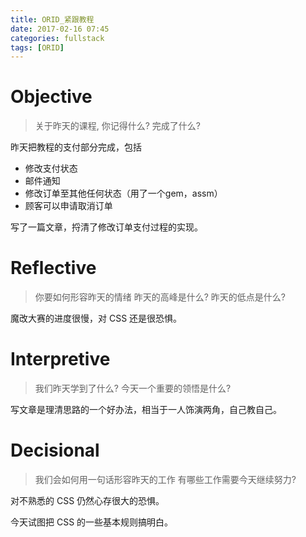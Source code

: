 ```yaml
---
title: ORID_紧跟教程
date: 2017-02-16 07:45
categories: fullstack
tags: [ORID]
---
```


# Objective
> 关于昨天的课程, 你记得什么?
> 完成了什么?

昨天把教程的支付部分完成，包括

- 修改支付状态
- 邮件通知
- 修改订单至其他任何状态（用了一个gem，assm）
- 顾客可以申请取消订单

写了一篇文章，捋清了修改订单支付过程的实现。

# Reflective

> 你要如何形容昨天的情绪
> 昨天的高峰是什么?
> 昨天的低点是什么?

魔改大赛的进度很慢，对 CSS 还是很恐惧。

# Interpretive

> 我们昨天学到了什么?
> 今天一个重要的领悟是什么?

写文章是理清思路的一个好办法，相当于一人饰演两角，自己教自己。

# Decisional

> 我们会如何用一句话形容昨天的工作
> 有哪些工作需要今天继续努力?

对不熟悉的 CSS 仍然心存很大的恐惧。

今天试图把 CSS 的一些基本规则搞明白。
